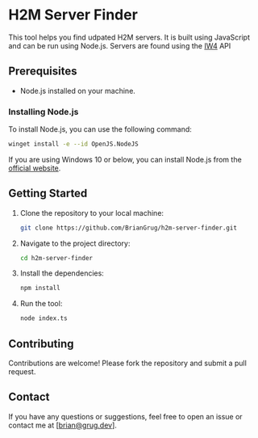 # H2M Server Finder

This tool helps you find udpated H2M servers. It is built using JavaScript and can be run using Node.js. Servers are found using the [IW4](https://master.iw4.zip/servers) API
## Prerequisites

- Node.js installed on your machine.

### Installing Node.js

To install Node.js, you can use the following command:

```sh
winget install -e --id OpenJS.NodeJS
```

If you are using Windows 10 or below, you can install Node.js from the [official website](https://nodejs.org/en/download/package-manager).

## Getting Started

1. Clone the repository to your local machine:

    ```sh
    git clone https://github.com/BrianGrug/h2m-server-finder.git
    ```

2. Navigate to the project directory:

    ```sh
    cd h2m-server-finder
    ```

3. Install the dependencies:

    ```sh
    npm install
    ```

4. Run the tool:

    ```sh
    node index.ts
    ```
## Contributing

Contributions are welcome! Please fork the repository and submit a pull request.

## Contact

If you have any questions or suggestions, feel free to open an issue or contact me at [brian@grug.dev].
